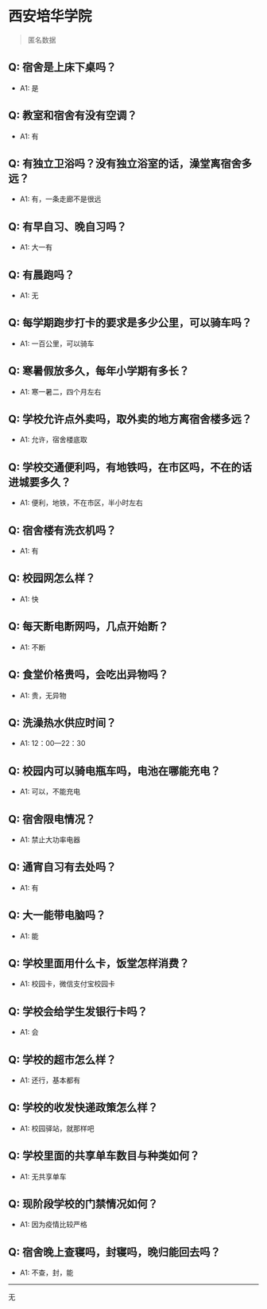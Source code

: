 # 西安培华学院

> 匿名数据

## Q: 宿舍是上床下桌吗？

- A1: 是

## Q: 教室和宿舍有没有空调？

- A1: 有

## Q: 有独立卫浴吗？没有独立浴室的话，澡堂离宿舍多远？

- A1: 有，一条走廊不是很远

## Q: 有早自习、晚自习吗？

- A1: 大一有

## Q: 有晨跑吗？

- A1: 无

## Q: 每学期跑步打卡的要求是多少公里，可以骑车吗？

- A1: 一百公里，可以骑车

## Q: 寒暑假放多久，每年小学期有多长？

- A1: 寒一暑二，四个月左右

## Q: 学校允许点外卖吗，取外卖的地方离宿舍楼多远？

- A1: 允许，宿舍楼底取

## Q: 学校交通便利吗，有地铁吗，在市区吗，不在的话进城要多久？

- A1: 便利，地铁，不在市区，半小时左右

## Q: 宿舍楼有洗衣机吗？

- A1: 有

## Q: 校园网怎么样？

- A1: 快

## Q: 每天断电断网吗，几点开始断？

- A1: 不断

## Q: 食堂价格贵吗，会吃出异物吗？

- A1: 贵，无异物

## Q: 洗澡热水供应时间？

- A1: 12：00—22：30

## Q: 校园内可以骑电瓶车吗，电池在哪能充电？

- A1: 可以，不能充电

## Q: 宿舍限电情况？

- A1: 禁止大功率电器

## Q: 通宵自习有去处吗？

- A1: 有

## Q: 大一能带电脑吗？

- A1: 能

## Q: 学校里面用什么卡，饭堂怎样消费？

- A1: 校园卡，微信支付宝校园卡

## Q: 学校会给学生发银行卡吗？

- A1: 会

## Q: 学校的超市怎么样？

- A1: 还行，基本都有

## Q: 学校的收发快递政策怎么样？

- A1: 校园驿站，就那样吧

## Q: 学校里面的共享单车数目与种类如何？

- A1: 无共享单车

## Q: 现阶段学校的门禁情况如何？

- A1: 因为疫情比较严格

## Q: 宿舍晚上查寝吗，封寝吗，晚归能回去吗？

- A1: 不查，封，能

***

无